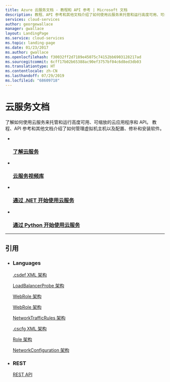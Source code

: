 ```yaml
---
title: Azure 云服务文档 - 教程和 API 参考 | Microsoft 文档
description: 教程、API 参考和其他文档介绍了如何使用云服务来托管和运行高度可用、可缩放的云应用程序和 API。
services: cloud-services
author: georgewallace
manager: gwallace
layout: LandingPage
ms.service: cloud-services
ms.topic: landing-page
ms.date: 01/23/2017
ms.author: gwallace
ms.openlocfilehash: f30032ff2d7189e45075c74152bb6903128217ad
ms.sourcegitcommit: 6cff17b02b65388ac90ef3757bf04c6d8ed3db03
ms.translationtype: HT
ms.contentlocale: zh-CN
ms.lasthandoff: 07/29/2019
ms.locfileid: "68609718"
---
```

# <a name="cloud-services-documentation"></a>云服务文档

了解如何使用云服务来托管和运行高度可用、可缩放的云应用程序和 API。  教程、API 参考和其他文档介绍了如何管理虚拟机主机以及配置、修补和安装软件。

<ul class="panelContent cardsFTitle">
    <li>
        <a href="https:/azure/cloud-services/cloud-services-choose-me">
        <div class="cardSize">
            <div class="cardPadding">
                <div class="card">
                    <div class="cardImageOuter">
                        <div class="cardImage">
                            <img src="media/index/cloud-services.svg" alt="" />
                        </div>
                    </div>
                    <div class="cardText">
                        <h3>了解云服务</h3>
                    </div>
                </div>
            </div>
        </div>
        </a>
    </li>
    <li>
        <a href="https://azure.microsoft.com/documentation/videos/index/?services=cloud-services">
        <div class="cardSize">
            <div class="cardPadding">
                <div class="card">
                    <div class="cardImageOuter">
                        <div class="cardImage">
                            <img src="media/index/video-library.svg" alt="" />
                        </div>
                    </div>
                    <div class="cardText">
                        <h3>云服务视频库</h3>
                    </div>
                </div>
            </div>
        </div>
        </a>
    </li>
    <li>
        <a href="/azure/cloud-services/cloud-services-dotnet-get-started">
        <div class="cardSize">
            <div class="cardPadding">
                <div class="card">
                    <div class="cardImageOuter">
                        <div class="cardImage">
                            <img src="media/index/dotnet.svg" alt="" />
                        </div>
                    </div>
                    <div class="cardText">
                        <h3>通过 .NET 开始使用云服务</h3>
                    </div>
                </div>
            </div>
        </div>
        </a>
    </li>
    <li>
        <a href="/azure/cloud-services/cloud-services-python-ptvs">
        <div class="cardSize">
            <div class="cardPadding">
                <div class="card">
                    <div class="cardImageOuter">
                        <div class="cardImage">
                            <img src="media/index/python.svg" alt="" />
                        </div>
                    </div>
                    <div class="cardText">
                        <h3>通过 Python 开始使用云服务</h3>
                    </div>
                </div>
            </div>
        </div>
        </a>
    </li>
 </ul>

---

<h2>引用</h2>
<ul class="panelContent cardsW">
    <li>
        <div class="cardSize">
            <div class="cardPadding">
                <div class="card">
                    <div class="cardText">
                        <h3>Languages</h3>
                        <p><a href="/azure/cloud-services/schema-csdef-file">.csdef XML 架构</a></p>
                        <p><a href="/azure/cloud-services/schema-csdef-loadbalancerprobe">LoadBalancerProbe 架构</a></p>
                        <p><a href="/azure/cloud-services/schema-csdef-webrole">WebRole 架构</a></p>
                        <p><a href="/azure/cloud-services/schema-csdef-workerrole">WebRole 架构</a></p>
                        <p><a href="/azure/cloud-services/schema-csdef-networktrafficrules">NetworkTrafficRules 架构</a></p>
                        <p><a href="/azure/cloud-services/schema-cscfg-file">.cscfg XML 架构</a></p>
                        <p><a href="/azure/cloud-services/schema-cscfg-role">Role 架构</a></p>
                        <p><a href="/azure/cloud-services/schema-cscfg-networkconfiguration">NetworkConfiguration 架构</a></p>
                    </div>
                </div>
            </div>
        </div>
    </li>
    <li>
        <div class="cardSize">
            <div class="cardPadding">
                <div class="card">
                    <div class="cardText">
                        <h3>REST</h3>
                        <p><a href="/rest/api/compute/cloudservices">REST API</a></p>
                    </div>
                </div>
            </div>
        </div>
    </li>
</ul>
